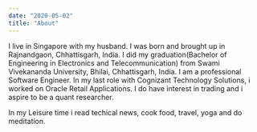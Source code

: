 ```yaml
---
date: "2020-05-02"
title: "About"
---
```

I live in Singapore with my husband. I was born and brought up in Rajnandgaon, Chhattisgarh, India. I did my graduation(Bachelor of Engineering in Electronics and Telecommunication)  from Swami Vivekananda University, Bhilai, Chhattisgarh, India.
I am a professional Software Engineer. In my last role with Cognizant Technology Solutions, i worked on Oracle Retail Applications. 
I do have interest in trading and i aspire to be a quant researcher. 

In my Leisure time i read techical news, cook food, travel, yoga and do meditation.